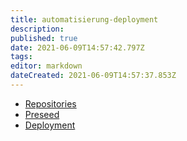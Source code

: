 ```yaml
---
title: automatisierung-deployment
description: 
published: true
date: 2021-06-09T14:57:42.797Z
tags: 
editor: markdown
dateCreated: 2021-06-09T14:57:37.853Z
---
```


* [Repositories](../repositories)
* [Preseed](../preseed)
* [Deployment](../deployment)